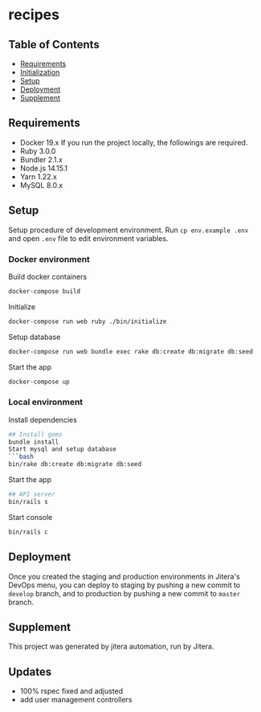 # recipes

## Table of Contents

- [Requirements](##requirements)
- [Initialization](##initialization)
- [Setup](##setup)
- [Deployment](##deployment)
- [Supplement](##supplement)

## Requirements

- Docker 19.x
  If you run the project locally, the followings are required.
- Ruby 3.0.0
- Bundler 2.1.x
- Node.js 14.15.1
- Yarn 1.22.x
- MySQL 8.0.x

## Setup

Setup procedure of development environment.
Run `cp env.example .env` and open `.env` file to edit environment variables.

### Docker environment

Build docker containers

```bash
docker-compose build
```

Initialize

```bash
docker-compose run web ruby ./bin/initialize
```

Setup database

```bash
docker-compose run web bundle exec rake db:create db:migrate db:seed
```

Start the app

```bash
docker-compose up
```

### Local environment

Install dependencies

````bash
## Install gems
bundle install
Start mysql and setup database
```bash
bin/rake db:create db:migrate db:seed
````

Start the app

```bash
## API server
bin/rails s
```

Start console

```bash
bin/rails c
```

## Deployment

Once you created the staging and production environments in Jitera's DevOps menu, you can deploy to staging by pushing a new commit to `develop` branch, and to production by pushing a new commit to `master` branch.

## Supplement

This project was generated by jitera automation, run by Jitera.

## Updates

- 100% rspec fixed and adjusted
- add user management controllers
